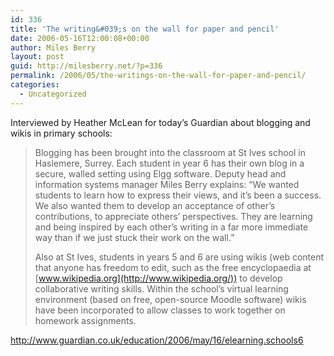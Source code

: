 ```yaml
---
id: 336
title: 'The writing&#039;s on the wall for paper and pencil'
date: 2006-05-16T12:00:08+00:00
author: Miles Berry
layout: post
guid: http://milesberry.net/?p=336
permalink: /2006/05/the-writings-on-the-wall-for-paper-and-pencil/
categories:
  - Uncategorized
---
```

Interviewed by Heather McLean for today&#8217;s Guardian about blogging and wikis in primary schools:

> Blogging has been brought into the classroom at St Ives school in Haslemere, Surrey. Each student in year 6 has their own blog in a secure, walled setting using Elgg software. Deputy head and information systems manager Miles Berry explains: &#8220;We wanted students to learn how to express their views, and it&#8217;s been a success. We also wanted them to develop an acceptance of other&#8217;s contributions, to appreciate others&#8217; perspectives. They are learning and being inspired by each other&#8217;s writing in a far more immediate way than if we just stuck their work on the wall.&#8221;
> 
> Also at St Ives, students in years 5 and 6 are using wikis (web content that anyone has freedom to edit, such as the free encyclopaedia at [www.wikipedia.org](http://www.wikipedia.org/)) to develop collaborative writing skills. Within the school&#8217;s virtual learning environment (based on free, open-source Moodle software) wikis have been incorporated to allow classes to work together on homework assignments.

<http://www.guardian.co.uk/education/2006/may/16/elearning.schools6>